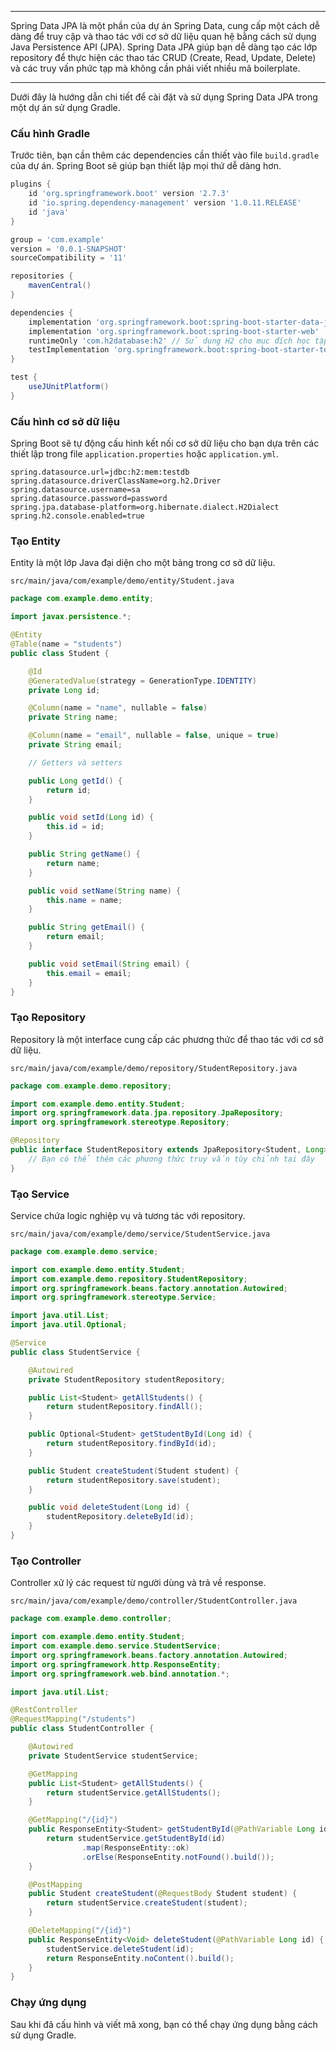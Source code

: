 
---

Spring Data JPA là một phần của dự án Spring Data, cung cấp một cách dễ dàng để truy cập và thao tác với cơ sở dữ liệu quan hệ bằng cách sử dụng Java Persistence API (JPA). Spring Data JPA giúp bạn dễ dàng tạo các lớp repository để thực hiện các thao tác CRUD (Create, Read, Update, Delete) và các truy vấn phức tạp mà không cần phải viết nhiều mã boilerplate.


---
Dưới đây là hướng dẫn chi tiết để cài đặt và sử dụng Spring Data JPA trong một dự án sử dụng Gradle.

### Cấu hình Gradle

Trước tiên, bạn cần thêm các dependencies cần thiết vào file `build.gradle` của dự án. Spring Boot sẽ giúp bạn thiết lập mọi thứ dễ dàng hơn.

```build.gradle
plugins {
    id 'org.springframework.boot' version '2.7.3'
    id 'io.spring.dependency-management' version '1.0.11.RELEASE'
    id 'java'
}

group = 'com.example'
version = '0.0.1-SNAPSHOT'
sourceCompatibility = '11'

repositories {
    mavenCentral()
}

dependencies {
    implementation 'org.springframework.boot:spring-boot-starter-data-jpa'
    implementation 'org.springframework.boot:spring-boot-starter-web'
    runtimeOnly 'com.h2database:h2' // Sử dụng H2 cho mục đích học tập, bạn có thể thay bằng MySQL hoặc PostgreSQL
    testImplementation 'org.springframework.boot:spring-boot-starter-test'
}

test {
    useJUnitPlatform()
}

```

### Cấu hình cơ sở dữ liệu

Spring Boot sẽ tự động cấu hình kết nối cơ sở dữ liệu cho bạn dựa trên các thiết lập trong file `application.properties` hoặc `application.yml`.

```
spring.datasource.url=jdbc:h2:mem:testdb
spring.datasource.driverClassName=org.h2.Driver
spring.datasource.username=sa
spring.datasource.password=password
spring.jpa.database-platform=org.hibernate.dialect.H2Dialect
spring.h2.console.enabled=true

```

### Tạo Entity

Entity là một lớp Java đại diện cho một bảng trong cơ sở dữ liệu.

`src/main/java/com/example/demo/entity/Student.java`


```Java
package com.example.demo.entity;

import javax.persistence.*;

@Entity
@Table(name = "students")
public class Student {

    @Id
    @GeneratedValue(strategy = GenerationType.IDENTITY)
    private Long id;

    @Column(name = "name", nullable = false)
    private String name;

    @Column(name = "email", nullable = false, unique = true)
    private String email;

    // Getters và setters

    public Long getId() {
        return id;
    }

    public void setId(Long id) {
        this.id = id;
    }

    public String getName() {
        return name;
    }

    public void setName(String name) {
        this.name = name;
    }

    public String getEmail() {
        return email;
    }

    public void setEmail(String email) {
        this.email = email;
    }
}

```

### Tạo Repository

Repository là một interface cung cấp các phương thức để thao tác với cơ sở dữ liệu.

`src/main/java/com/example/demo/repository/StudentRepository.java`

```Java
package com.example.demo.repository;

import com.example.demo.entity.Student;
import org.springframework.data.jpa.repository.JpaRepository;
import org.springframework.stereotype.Repository;

@Repository
public interface StudentRepository extends JpaRepository<Student, Long> {
    // Bạn có thể thêm các phương thức truy vấn tùy chỉnh tại đây
}

```

### Tạo Service

Service chứa logic nghiệp vụ và tương tác với repository.

`src/main/java/com/example/demo/service/StudentService.java`

```Java
package com.example.demo.service;

import com.example.demo.entity.Student;
import com.example.demo.repository.StudentRepository;
import org.springframework.beans.factory.annotation.Autowired;
import org.springframework.stereotype.Service;

import java.util.List;
import java.util.Optional;

@Service
public class StudentService {

    @Autowired
    private StudentRepository studentRepository;

    public List<Student> getAllStudents() {
        return studentRepository.findAll();
    }

    public Optional<Student> getStudentById(Long id) {
        return studentRepository.findById(id);
    }

    public Student createStudent(Student student) {
        return studentRepository.save(student);
    }

    public void deleteStudent(Long id) {
        studentRepository.deleteById(id);
    }
}

```

### Tạo Controller

Controller xử lý các request từ người dùng và trả về response.

`src/main/java/com/example/demo/controller/StudentController.java`


```Java
package com.example.demo.controller;

import com.example.demo.entity.Student;
import com.example.demo.service.StudentService;
import org.springframework.beans.factory.annotation.Autowired;
import org.springframework.http.ResponseEntity;
import org.springframework.web.bind.annotation.*;

import java.util.List;

@RestController
@RequestMapping("/students")
public class StudentController {

    @Autowired
    private StudentService studentService;

    @GetMapping
    public List<Student> getAllStudents() {
        return studentService.getAllStudents();
    }

    @GetMapping("/{id}")
    public ResponseEntity<Student> getStudentById(@PathVariable Long id) {
        return studentService.getStudentById(id)
                .map(ResponseEntity::ok)
                .orElse(ResponseEntity.notFound().build());
    }

    @PostMapping
    public Student createStudent(@RequestBody Student student) {
        return studentService.createStudent(student);
    }

    @DeleteMapping("/{id}")
    public ResponseEntity<Void> deleteStudent(@PathVariable Long id) {
        studentService.deleteStudent(id);
        return ResponseEntity.noContent().build();
    }
}

```

### Chạy ứng dụng

Sau khi đã cấu hình và viết mã xong, bạn có thể chạy ứng dụng bằng cách sử dụng Gradle.

